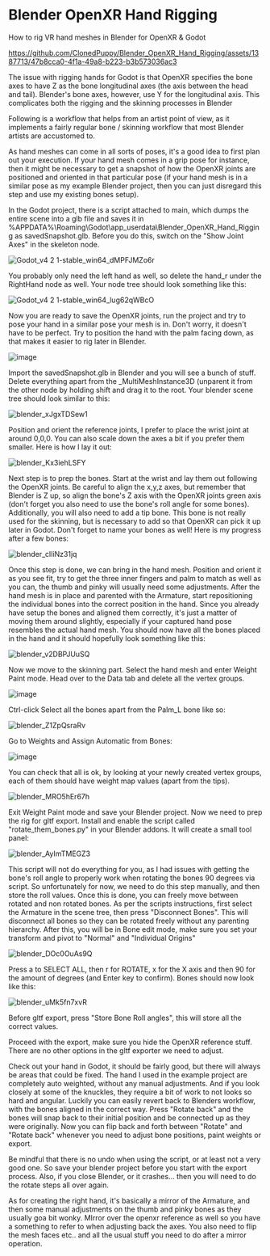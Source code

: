 # Blender OpenXR Hand Rigging
 How to rig VR hand meshes in Blender for OpenXR & Godot

https://github.com/ClonedPuppy/Blender_OpenXR_Hand_Rigging/assets/1387713/47b8cca0-4f1a-49a8-b223-b3b573036ac3

The issue with rigging hands for Godot is that OpenXR specifies the bone axes to have Z as the bone longitudinal axes (the axis between the head and tail). 
Blender's bone axes, however, use Y for the longitudinal axis. This complicates both the rigging and the skinning processes in Blender

Following is a workflow that helps from an artist point of view, as it implements a fairly regular bone / skinning workflow that most Blender artists are accustomed to.

As hand meshes can come in all sorts of poses, it's a good idea to first plan out your execution. If your hand mesh comes in a grip pose for instance, then it might be necessary to get a snapshot of how the OpenXR joints are positioned and oriented in that particular pose (if your hand mesh is in a similar pose as my example Blender project, then you can just disregard this step and use my existing bones setup).

In the Godot project, there is a script attached to main, which dumps the entire scene into a glb file and saves it in %APPDATA%\Roaming\Godot\app_userdata\Blender_OpenXR_Hand_Rigging as savedSnapshot.glb. 
Before you do this, switch on the "Show Joint Axes" in the skeleton node. 

![Godot_v4 2 1-stable_win64_dMPFJMZo6r](https://github.com/ClonedPuppy/Blender_OpenXR_Hand_Rigging/assets/1387713/827cfb93-d376-459d-abc4-25b6ee9606f4)

You probably only need the left hand as well, so delete the hand_r under the RightHand node as well. Your node tree should look something like this:

![Godot_v4 2 1-stable_win64_lug62qWBcO](https://github.com/ClonedPuppy/Blender_OpenXR_Hand_Rigging/assets/1387713/bff996ee-6080-4d89-b792-bd258bcf9ff1)

Now you are ready to save the OpenXR joints, run the project and try to pose your hand in a similar pose your mesh is in. Don't worry, it doesn't have to be perfect. Try to position the hand with the palm facing down, as that makes it easier to rig later in Blender.

![image](https://github.com/ClonedPuppy/Blender_OpenXR_Hand_Rigging/assets/1387713/4954b3e8-4020-4bc4-a19c-fd98b91d4a94)

Import the savedSnapshot.glb in Blender and you will see a bunch of stuff. Delete everything apart from the _MultiMeshInstance3D (unparent it from the other node by holding shift and drag it to the root. Your blender scene tree should look similar to this:

![blender_xJgxTDSew1](https://github.com/ClonedPuppy/Blender_OpenXR_Hand_Rigging/assets/1387713/f1d3b2d4-56fa-4bcd-9a71-603f53b48c57)

Position and orient the reference joints, I prefer to place the wrist joint at around 0,0,0. You can also scale down the axes a bit if you prefer them smaller. Here is how I lay it out:

![blender_Kx3iehLSFY](https://github.com/ClonedPuppy/Blender_OpenXR_Hand_Rigging/assets/1387713/86100050-b264-47a2-b992-b36a27a237df)

Next step is to prep the bones. Start at the wrist and lay them out following the OpenXR joints. Be careful to align the x,y,z axes, but remember that Blender is Z up, so align the bone's Z axis with the OpenXR joints green axis (don't forget you also need to use the bone's roll angle for some bones). Additionally, you will also need to add a tip bone. This bone is not really used for the skinning, but is necessary to add so that OpenXR can pick it up later in Godot. Don't forget to name your bones as well! Here is my progress after a few bones:

![blender_clIiNz31jq](https://github.com/ClonedPuppy/Blender_OpenXR_Hand_Rigging/assets/1387713/66e06e9d-2656-420f-b7a0-bb1f5639e4e3)

Once this step is done, we can bring in the hand mesh. Position and orient it as you see fit, try to get the three inner fingers and palm to match as well as you can, the thumb and pinky will usually need some adjustments.
After the hand mesh is in place and parented with the Armature, start repositioning the individual bones into the correct position in the hand. Since you already have setup the bones and aligned them correctly, it's just a matter of moving them around slightly, especially if your captured hand pose resembles the actual hand mesh. You should now have all the bones placed in the hand and it should hopefully look something like this:

![blender_v2DBPJUuSQ](https://github.com/ClonedPuppy/Blender_OpenXR_Hand_Rigging/assets/1387713/31652ebb-d75b-419a-92a2-bafd834ebbf0)

Now we move to the skinning part. Select the hand mesh and enter Weight Paint mode. Head over to the Data tab and delete all the vertex groups.

![image](https://github.com/ClonedPuppy/Blender_OpenXR_Hand_Rigging/assets/1387713/1d0ad438-ef7f-4118-b26b-00192918badb)

Ctrl-click Select all the bones apart from the Palm_L bone like so:

![blender_Z1ZpQsraRv](https://github.com/ClonedPuppy/Blender_OpenXR_Hand_Rigging/assets/1387713/c8bf199f-2dd5-428d-a979-89576c227f4b)

Go to Weights and Assign Automatic from Bones:

![image](https://github.com/ClonedPuppy/Blender_OpenXR_Hand_Rigging/assets/1387713/af47e0f4-4fbb-4c47-8b12-8b2733d5537e)

You can check that all is ok, by looking at your newly created vertex groups, each of them should have weight map values (apart from the tips).

![blender_MRO5hEr67h](https://github.com/ClonedPuppy/Blender_OpenXR_Hand_Rigging/assets/1387713/d238e987-49ef-441a-85b6-60d94b0ac717)

Exit Weight Paint mode and save your Blender project. Now we need to prep the rig for gltf export. Install and enable the script called "rotate_them_bones.py" in your Blender addons. It will create a small tool panel:

![blender_AyImTMEGZ3](https://github.com/ClonedPuppy/Blender_OpenXR_Hand_Rigging/assets/1387713/163f8079-88f7-4fc3-a18a-a292bbae2b00)

This script will not do everything for you, as I had issues with getting the bone's roll angle to properly work when rotating the bones 90 degrees via script. So unfortunately for now, we need to do this step manually, and then store the roll values. Once this is done, you can freely move between rotated and non rotated bones.
As per the scripts instructions, first select the Armature in the scene tree, then press "Disconnect Bones". This will disconnect all bones so they can be rotated freely without any parenting hierarchy.
After this, you will be in Bone edit mode, make sure you set your transform and pivot to "Normal" and "Individual Origins"

![blender_DOc0OuAs9Q](https://github.com/ClonedPuppy/Blender_OpenXR_Hand_Rigging/assets/1387713/2cca6b6e-fece-45b5-800f-bf1670c59b43)

Press a to SELECT ALL, then r for ROTATE, x for the X axis and then 90 for the amount of degrees (and Enter key to confirm). Bones should now look like this:

![blender_uMk5fn7xvR](https://github.com/ClonedPuppy/Blender_OpenXR_Hand_Rigging/assets/1387713/0d4ffb00-7350-4499-82fc-f7e163c461ad)

Before gltf export, press "Store Bone Roll angles", this will store all the correct values.

Proceed with the export, make sure you hide the OpenXR reference stuff. There are no other options in the gltf exporter we need to adjust.

Check out your hand in Godot, it should be fairly good, but there will always be areas that could be fixed. The hand I used in the example project are completely auto weighted, without any manual adjustments. And if you look closely at some of the knuckles, they require a bit of work to not looks so hard and angular. Luckily you can easily revert back to Blenders workflow, with the bones aligned in the correct way. Press "Rotate back" and the bones will snap back to their initial position and be connected up as they were originally.
Now you can flip back and forth between "Rotate" and "Rotate back" whenever you need to adjust bone positions, paint weights or export.

Be mindful that there is no undo when using the script, or at least not a very good one. So save your blender project before you start with the export process. Also, if you close Blender, or it crashes... then you will need to do the rotate steps all over again.

As for creating the right hand, it's basically a mirror of the Armature, and then some manual adjustments on the thumb and pinky bones as they usually goa bit wonky. MIrror over the openxr reference as well so you have a something to refer to when adjusting back the axes. You also need to flip the mesh faces etc.. and all the usual stuff you need to do after a mirror operation. 


